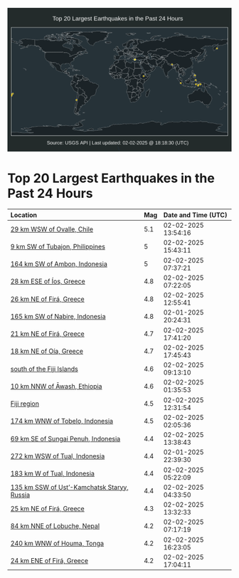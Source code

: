 ![Map](./map.png)

# Top 20 Largest Earthquakes in the Past 24 Hours

| Location | Mag | Date and Time (UTC) |
|:---|:---|:---|
| [29 km WSW of Ovalle, Chile](https://earthquake.usgs.gov/earthquakes/eventpage/us7000patn) | 5.1 | 02-02-2025 13:54:16 |
| [9 km SW of Tubajon, Philippines](https://earthquake.usgs.gov/earthquakes/eventpage/us7000pau4) | 5 | 02-02-2025 15:43:11 |
| [164 km SW of Ambon, Indonesia](https://earthquake.usgs.gov/earthquakes/eventpage/us7000parr) | 5 | 02-02-2025 07:37:21 |
| [28 km ESE of Íos, Greece](https://earthquake.usgs.gov/earthquakes/eventpage/us7000parp) | 4.8 | 02-02-2025 07:22:05 |
| [26 km NE of Firá, Greece](https://earthquake.usgs.gov/earthquakes/eventpage/us7000patf) | 4.8 | 02-02-2025 12:55:41 |
| [165 km SW of Nabire, Indonesia](https://earthquake.usgs.gov/earthquakes/eventpage/us7000papc) | 4.8 | 02-01-2025 20:24:31 |
| [21 km NE of Firá, Greece](https://earthquake.usgs.gov/earthquakes/eventpage/us7000paup) | 4.7 | 02-02-2025 17:41:20 |
| [18 km NE of Oía, Greece](https://earthquake.usgs.gov/earthquakes/eventpage/us7000pauq) | 4.7 | 02-02-2025 17:45:43 |
| [south of the Fiji Islands](https://earthquake.usgs.gov/earthquakes/eventpage/us7000pas9) | 4.6 | 02-02-2025 09:13:10 |
| [10 km NNW of Āwash, Ethiopia](https://earthquake.usgs.gov/earthquakes/eventpage/us7000paqb) | 4.6 | 02-02-2025 01:35:53 |
| [Fiji region](https://earthquake.usgs.gov/earthquakes/eventpage/us7000pat6) | 4.5 | 02-02-2025 12:31:54 |
| [174 km WNW of Tobelo, Indonesia](https://earthquake.usgs.gov/earthquakes/eventpage/us7000paqs) | 4.5 | 02-02-2025 02:05:36 |
| [69 km SE of Sungai Penuh, Indonesia](https://earthquake.usgs.gov/earthquakes/eventpage/us7000patm) | 4.4 | 02-02-2025 13:38:43 |
| [272 km WSW of Tual, Indonesia](https://earthquake.usgs.gov/earthquakes/eventpage/us7000papn) | 4.4 | 02-01-2025 22:39:30 |
| [183 km W of Tual, Indonesia](https://earthquake.usgs.gov/earthquakes/eventpage/us7000para) | 4.4 | 02-02-2025 05:22:09 |
| [135 km SSW of Ust’-Kamchatsk Staryy, Russia](https://earthquake.usgs.gov/earthquakes/eventpage/us7000par8) | 4.4 | 02-02-2025 04:33:50 |
| [25 km NE of Firá, Greece](https://earthquake.usgs.gov/earthquakes/eventpage/us7000patl) | 4.3 | 02-02-2025 13:32:33 |
| [84 km NNE of Lobuche, Nepal](https://earthquake.usgs.gov/earthquakes/eventpage/us7000parm) | 4.2 | 02-02-2025 07:17:19 |
| [240 km WNW of Houma, Tonga](https://earthquake.usgs.gov/earthquakes/eventpage/us7000pau9) | 4.2 | 02-02-2025 16:23:05 |
| [24 km ENE of Firá, Greece](https://earthquake.usgs.gov/earthquakes/eventpage/us7000pauf) | 4.2 | 02-02-2025 17:04:11 |
